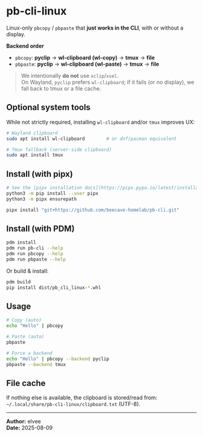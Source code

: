 # pb-cli-linux

Linux-only `pbcopy` / `pbpaste` that **just works in the CLI**, with or without a display.

**Backend order**
- `pbcopy`: **pyclip** → **wl-clipboard (wl-copy)** → **tmux** → **file**
- `pbpaste`: **pyclip** → **wl-clipboard (wl-paste)** → **tmux** → **file**

> We intentionally **do not** use `xclip`/`xsel`.  
> On Wayland, `pyclip` prefers `wl-clipboard`; if it fails (or no display), we fall back to tmux or a file cache.

## Optional system tools

While not strictly required, installing `wl-clipboard` and/or `tmux` improves UX:

```bash
# Wayland clipboard
sudo apt install wl-clipboard        # or dnf/pacman equivalent

# Tmux fallback (server-side clipboard)
sudo apt install tmux
```

## Install (with pipx)

```bash
# See the [pipx installation docs](https://pipx.pypa.io/latest/installation/) for more information
python3 -m pip install --user pipx
python3 -m pipx ensurepath
```

```bash
pipx install "git+https://github.com/beecave-homelab/pb-cli.git"
```

## Install (with PDM)

```bash
pdm install
pdm run pb-cli --help
pdm run pbcopy --help
pdm run pbpaste --help
```

Or build & install:
```bash
pdm build
pip install dist/pb_cli_linux-*.whl
```

## Usage

```bash
# Copy (auto)
echo "Hello" | pbcopy

# Paste (auto)
pbpaste

# Force a backend
echo "Hello" | pbcopy --backend pyclip
pbpaste --backend tmux
```

## File cache

If nothing else is available, the clipboard is stored/read from:
`~/.local/share/pb-cli-linux/clipboard.txt` (UTF-8).

---

**Author:** elvee  
**Date:** 2025-08-09

